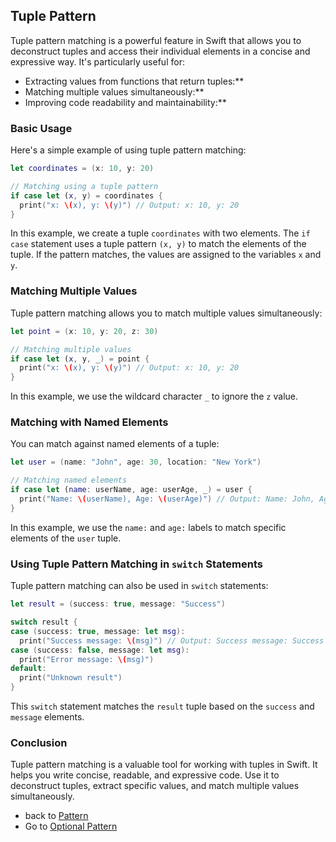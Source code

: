 
## Tuple Pattern

Tuple pattern matching is a powerful feature in Swift that allows you to deconstruct tuples and access their individual elements in a concise and expressive way. It's particularly useful for:

* Extracting values from functions that return tuples:**
* Matching multiple values simultaneously:**
* Improving code readability and maintainability:**

### Basic Usage

Here's a simple example of using tuple pattern matching:

```swift
let coordinates = (x: 10, y: 20)

// Matching using a tuple pattern
if case let (x, y) = coordinates {
  print("x: \(x), y: \(y)") // Output: x: 10, y: 20
}
```

In this example, we create a tuple `coordinates` with two elements. The `if case` statement uses a tuple pattern `(x, y)` to match the elements of the tuple. If the pattern matches, the values are assigned to the variables `x` and `y`.

### Matching Multiple Values

Tuple pattern matching allows you to match multiple values simultaneously:

```swift
let point = (x: 10, y: 20, z: 30)

// Matching multiple values
if case let (x, y, _) = point {
  print("x: \(x), y: \(y)") // Output: x: 10, y: 20
}
```

In this example, we use the wildcard character `_` to ignore the `z` value.

### Matching with Named Elements

You can match against named elements of a tuple:

```swift
let user = (name: "John", age: 30, location: "New York")

// Matching named elements
if case let (name: userName, age: userAge, _) = user {
  print("Name: \(userName), Age: \(userAge)") // Output: Name: John, Age: 30
}
```

In this example, we use the `name:` and `age:` labels to match specific elements of the `user` tuple.

### Using Tuple Pattern Matching in `switch` Statements

Tuple pattern matching can also be used in `switch` statements:

```swift
let result = (success: true, message: "Success")

switch result {
case (success: true, message: let msg):
  print("Success message: \(msg)") // Output: Success message: Success
case (success: false, message: let msg):
  print("Error message: \(msg)")
default:
  print("Unknown result")
}
```

This `switch` statement matches the `result` tuple based on the `success` and `message` elements. 

### Conclusion

Tuple pattern matching is a valuable tool for working with tuples in Swift. It helps you write concise, readable, and expressive code. Use it to deconstruct tuples, extract specific values, and match multiple values simultaneously. 

* back to [Pattern](../README.md)
* Go to [Optional Pattern](../OptionalPattern/OptionalPattern.swift)